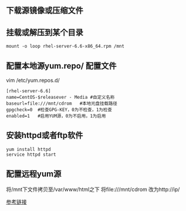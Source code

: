 ## 下载源镜像或压缩文件

## 挂载或解压到某个目录
```
mount -o loop rhel-server-6.6-x86_64.rpm /mnt 
```
## 配置本地源yum.repo/ 配置文件
vim /etc/yum.repos.d/
```
[rhel-server-6.6]
name=CentOS-$releasever - Media	#自定义名称
baseurl=file:///mnt/cdrom	#本地光盘挂载路径
gpgcheck=0	#检查GPG-KEY，0为不检查，1为检查
enabled=1	#启用YUM源，0为不启用，1为启用

```

## 安装httpd或者ftp软件
```
yum install httpd
service httpd start
```
## 配置远程yum源

将/mnt下文件拷贝至/var/www/html之下
将file:///mnt/cdrom 改为http://ip/


[参考链接](https://www.jianshu.com/p/57f22e371e46)
